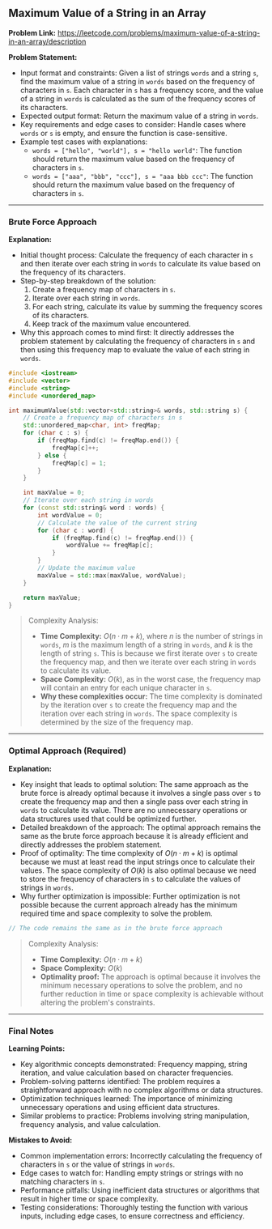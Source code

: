 ## Maximum Value of a String in an Array
**Problem Link:** https://leetcode.com/problems/maximum-value-of-a-string-in-an-array/description

**Problem Statement:**
- Input format and constraints: Given a list of strings `words` and a string `s`, find the maximum value of a string in `words` based on the frequency of characters in `s`. Each character in `s` has a frequency score, and the value of a string in `words` is calculated as the sum of the frequency scores of its characters.
- Expected output format: Return the maximum value of a string in `words`.
- Key requirements and edge cases to consider: Handle cases where `words` or `s` is empty, and ensure the function is case-sensitive.
- Example test cases with explanations:
  - `words = ["hello", "world"], s = "hello world"`: The function should return the maximum value based on the frequency of characters in `s`.
  - `words = ["aaa", "bbb", "ccc"], s = "aaa bbb ccc"`: The function should return the maximum value based on the frequency of characters in `s`.

---

### Brute Force Approach
**Explanation:**
- Initial thought process: Calculate the frequency of each character in `s` and then iterate over each string in `words` to calculate its value based on the frequency of its characters.
- Step-by-step breakdown of the solution:
  1. Create a frequency map of characters in `s`.
  2. Iterate over each string in `words`.
  3. For each string, calculate its value by summing the frequency scores of its characters.
  4. Keep track of the maximum value encountered.
- Why this approach comes to mind first: It directly addresses the problem statement by calculating the frequency of characters in `s` and then using this frequency map to evaluate the value of each string in `words`.

```cpp
#include <iostream>
#include <vector>
#include <string>
#include <unordered_map>

int maximumValue(std::vector<std::string>& words, std::string s) {
    // Create a frequency map of characters in s
    std::unordered_map<char, int> freqMap;
    for (char c : s) {
        if (freqMap.find(c) != freqMap.end()) {
            freqMap[c]++;
        } else {
            freqMap[c] = 1;
        }
    }

    int maxValue = 0;
    // Iterate over each string in words
    for (const std::string& word : words) {
        int wordValue = 0;
        // Calculate the value of the current string
        for (char c : word) {
            if (freqMap.find(c) != freqMap.end()) {
                wordValue += freqMap[c];
            }
        }
        // Update the maximum value
        maxValue = std::max(maxValue, wordValue);
    }

    return maxValue;
}
```

> Complexity Analysis:
> - **Time Complexity:** $O(n \cdot m + k)$, where $n$ is the number of strings in `words`, $m$ is the maximum length of a string in `words`, and $k$ is the length of string `s`. This is because we first iterate over `s` to create the frequency map, and then we iterate over each string in `words` to calculate its value.
> - **Space Complexity:** $O(k)$, as in the worst case, the frequency map will contain an entry for each unique character in `s`.
> - **Why these complexities occur:** The time complexity is dominated by the iteration over `s` to create the frequency map and the iteration over each string in `words`. The space complexity is determined by the size of the frequency map.

---

### Optimal Approach (Required)
**Explanation:**
- Key insight that leads to optimal solution: The same approach as the brute force is already optimal because it involves a single pass over `s` to create the frequency map and then a single pass over each string in `words` to calculate its value. There are no unnecessary operations or data structures used that could be optimized further.
- Detailed breakdown of the approach: The optimal approach remains the same as the brute force approach because it is already efficient and directly addresses the problem statement.
- Proof of optimality: The time complexity of $O(n \cdot m + k)$ is optimal because we must at least read the input strings once to calculate their values. The space complexity of $O(k)$ is also optimal because we need to store the frequency of characters in `s` to calculate the values of strings in `words`.
- Why further optimization is impossible: Further optimization is not possible because the current approach already has the minimum required time and space complexity to solve the problem.

```cpp
// The code remains the same as in the brute force approach
```

> Complexity Analysis:
> - **Time Complexity:** $O(n \cdot m + k)$
> - **Space Complexity:** $O(k)$
> - **Optimality proof:** The approach is optimal because it involves the minimum necessary operations to solve the problem, and no further reduction in time or space complexity is achievable without altering the problem's constraints.

---

### Final Notes

**Learning Points:**
- Key algorithmic concepts demonstrated: Frequency mapping, string iteration, and value calculation based on character frequencies.
- Problem-solving patterns identified: The problem requires a straightforward approach with no complex algorithms or data structures.
- Optimization techniques learned: The importance of minimizing unnecessary operations and using efficient data structures.
- Similar problems to practice: Problems involving string manipulation, frequency analysis, and value calculation.

**Mistakes to Avoid:**
- Common implementation errors: Incorrectly calculating the frequency of characters in `s` or the value of strings in `words`.
- Edge cases to watch for: Handling empty strings or strings with no matching characters in `s`.
- Performance pitfalls: Using inefficient data structures or algorithms that result in higher time or space complexity.
- Testing considerations: Thoroughly testing the function with various inputs, including edge cases, to ensure correctness and efficiency.